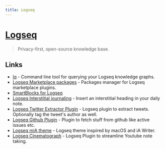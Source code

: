 ```yaml
---
title: Logseq
---
```


# [Logseq](https://logseq.com/)

> Privacy-first, open-source knowledge base.

## Links

- [lq](https://github.com/cldwalker/logseq-query) - Command line tool for querying your Logseq knowledge graphs.
- [Logseq Marketplace packages](https://github.com/logseq/marketplace) - Packages manager for Logseq marketplace plugins.
- [SmartBlocks for Logseq](https://github.com/sawhney17/logseq-smartblocks)
- [Logseq Interstitial journaling](https://github.com/QWxleA/logseq-interstitial-heading-plugin) - Insert an interstitial heading in your daily note.
- [Logseq Twitter Extractor Plugin](https://github.com/sawhney17/logseq-twitter-extractor) - Logseq plugin to extract tweets. Optionally tag the tweet's author as well.
- [Logseq Github Plugin](https://github.com/sawhney17/logseq-github-plugin) - Plugin to fetch stuff from github like active issues etc.
- [Logseq miA theme](https://github.com/playerofgames/logseq-mia-theme) - Logseq theme inspired by macOS and iA Writer.
- [Logseq Cinematograph](https://github.com/QWxleA/cinematograph) - Logseq Plugin to streamline Youtube note taking.